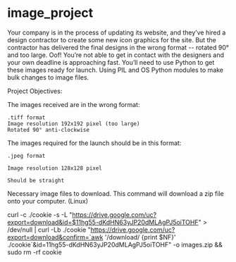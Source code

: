# image_project

Your company is in the process of updating its website, and they’ve hired a design contractor to create some new icon graphics for the site. But the contractor has delivered the final designs in the wrong format -- rotated 90° and too large. Oof! You’re not able to get in contact with the designers and your own deadline is approaching fast. You’ll need to use Python to get these images ready for launch.
Using PIL and OS Python modules to make bulk changes to image files.

Project Objectives:

The images received are in the wrong format:

    .tiff format
    Image resolution 192x192 pixel (too large)
    Rotated 90° anti-clockwise

The images required for the launch should be in this format:

    .jpeg format

    Image resolution 128x128 pixel

    Should be straight


Necessary image files to download. This command will download a zip file onto your computer. (Linux)

curl -c ./cookie -s -L "https://drive.google.com/uc?export=download&id=$11hg55-dKdHN63yJP20dMLAgPJ5oiTOHF" > /dev/null | curl -Lb ./cookie "https://drive.google.com/uc?export=download&confirm=`awk '/download/ {print $NF}' ./cookie`&id=11hg55-dKdHN63yJP20dMLAgPJ5oiTOHF" -o images.zip && sudo rm -rf cookie






